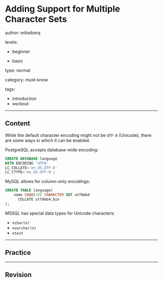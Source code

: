 # Adding Support for Multiple Character Sets
author: mihaiberq

levels:

  - beginner

  - basic

type: normal

category: must-know

tags:
  - introduction
  - workout

---
## Content

While the default character encoding might not be `UTF-8` (Unicode), there are some ways in which it can be enabled.

PostgreSQL accepts database-wide encoding:
```SQL
CREATE DATABASE language
WITH ENCODING 'UTF8'
LC_COLLATE='en_US.UTF-8'
LC_CTYPE='en_US.UTF-8';
```
MySQL allows for column-only encodings:
```SQL
CREATE TABLE language(
    name CHAR(10) CHARACTER SET utf8mb4
      COLLATE utf8mb4_bin
);
```
MSSQL has special data types for Unicode characters:
- `nchar(n)`
- `nvarchar(n)`
- `ntext`


---
## Practice


---
## Revision
